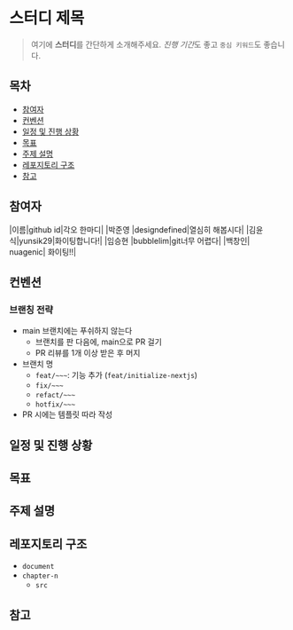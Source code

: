 # 스터디 제목
> 여기에 **스터디**를 간단하게 소개해주세요. *진행 기간*도 좋고 `중심 키워드`도 좋습니다.

## 목차
- [참여자](#참여자)
- [컨벤션](#컨벤션)
- [일정 및 진행 상황](#일정-및-진행-상황)
- [목표](#목표)
- [주제 설명](#주제-설명)
- [레포지토리 구조](#레포지토리-구조)
- [참고](#참고)

## 참여자
|이름|github id|각오 한마디|
|박준영 |designdefined|열심히 해봅시다|
|김윤식|yunsik29|화이팅합니다!|
|임승현 |bubblelim|git너무 어렵다|
|백창인| nuagenic| 화이팅!!|

## 컨벤션

### 브랜칭 전략
- main 브랜치에는 푸쉬하지 않는다
  - 브랜치를 판 다음에, main으로 PR 걸기
  - PR 리뷰를 1개 이상 받은 후 머지
- 브랜치 명
  - `feat/~~~`: 기능 추가 (`feat/initialize-nextjs`)
  - `fix/~~~`
  - `refact/~~~`
  - `hotfix/~~~`
- PR 시에는 템플릿 따라 작성

## 일정 및 진행 상황

## 목표

## 주제 설명

## 레포지토리 구조
- `document`
- `chapter-n`
  - `src`

## 참고
